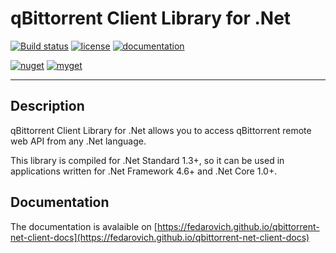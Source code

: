# qBittorrent Client Library for .Net

[![Build status](https://dev.azure.com/pavelfedarovich/qBittorrent-net-client/_apis/build/status/qBittorrent-net-client%20CI)](https://dev.azure.com/pavelfedarovich/qBittorrent-net-client/_build/latest?definitionId=5)
[![license](https://img.shields.io/badge/license-MIT-blue.svg)](https://github.com/fedarovich/qbittorrent-net-client/blob/master/LICENSE)
[![documentation](https://img.shields.io/badge/documentation-read-lightgrey.svg)](https://fedarovich.github.io/qbittorrent-net-client-docs)

[![nuget](https://img.shields.io/nuget/v/QBittorrent.Client.svg?label=nuget)](https://www.nuget.org/packages/QBittorrent.Client)
[![myget](https://img.shields.io/myget/fedarovich/vpre/QBittorrent.Client.svg?label=myget)](https://www.myget.org/feed/fedarovich/package/nuget/QBittorrent.Client)

***
## Description

qBittorrent Client Library for .Net allows you to access qBittorrent remote web API from any .Net language.

This library is compiled for .Net Standard 1.3+, so it can be used in applications written for .Net Framework 4.6+ and .Net Core 1.0+.

## Documentation

The documentation is avalaible on [https://fedarovich.github.io/qbittorrent-net-client-docs](https://fedarovich.github.io/qbittorrent-net-client-docs)
